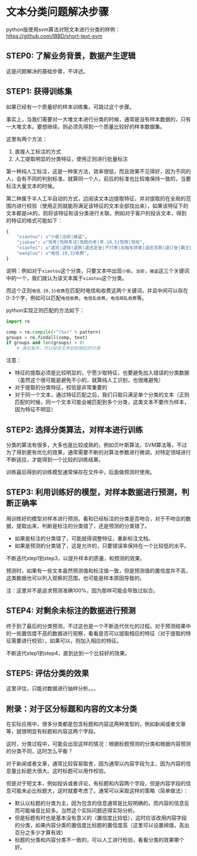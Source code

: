 # 文本分类问题解决步骤

python版使用svm算法对短文本进行分类的样例：https://github.com/IBBD/short-text-svm


## STEP0: 了解业务背景，数据产生逻辑

这是问题解决的基础步骤，不详述。

## STEP1: 获得训练集

如果已经有一个质量好的样本训练集，可跳过这个步骤。

事实上，当我们需要对一大堆文本进行分类的时候，通常是没有样本数据的，只有一大堆文本。要想继续，则必须先得到一个质量比较好的样本数据集。

这里有两个方法： 

1. 直接人工标注的方式 
2. 人工提取明显的分类特征，使用正则进行批量标注

第一种纯人工标注，这是一种笨方法，效率很低，而且效果不见得好，因为不同的人，会有不同的判别标准，就算同一个人，前后的标准也比较难保持一致的，当要标注大量文本的时候。

第二种属于半人工半自动的方式，边阅读文本边提取特征，并对提取的在全局的范围内进行校验（使用正则就能将满足该特征的文本全部找出来），如果该特征下的文本都是ok的，则将该特征和该分类进行关联。例如对于客户的投诉文本，得到的特征的格式可能如下：

```python
{
    "xiaotou": u"小偷|治安|被盗",
    "jiakao": u"驾考|驾照考试|驾照约考|考.{0,5}驾照|驾校",
    "xiaofei": u"退货|退钱|退款|退还定金|不打表|出租车拼客|退还货款|退订金|霸王条款|欺诈消费者|欺詐消費者|欺诈销售|强买强卖",
    "wangluo": u"电信.{0,3}收费",
}
```

说明：例如对于`xiaotou`这个分类，只要文本中出现`小偷`，`治安`，`被盗`这三个关键词中的一个，我们就认为该文本属于`xiaotou`这个分类。

而这个正则`电信.{0,3}收费`在匹配时电信和收费这两个关键词，并且中间可以存在0-3个字，例如可以匹配`电信收费`，`电信乱收费`，`电信胡乱收费`等。

python实现正则匹配的方法如下：

```python
import re

comp = re.compile(r"(%s)" % pattern)
groups = re.findall(comp, text)
if groups and len(groups) > 0:
    # 满足条件，可以给该文本划到相应的分类
```

注意：

- 特征的提取必须是比较明显的，宁愿少取特征，也要避免加入错误的分类数据（虽然这个很可能是避免不小的，就算纯人工识别，也很难避免）
- 对于提取的分类特征，校验是非常重要的
- 对于同一个文本，通过特征匹配之后，我们只取只满足单个分类的文本（正则匹配的时候，同一个文本可能会被匹配到多个分类，这类文本不要作为样本，因为特征不明显）

## STEP2: 选择分类算法，对样本进行训练

分类的算法有很多，大多也是比较成熟的，例如贝叶斯算法，SVM算法等，不过为了得到更有优化的效果，通常需要不断的对算法参数进行微调，对特定领域进行不断适应，才能得到一个比较的训练结果。

训练最后得到的训练模型通常保存在文件中，后面做预测时使用。

## STEP3: 利用训练好的模型，对样本数据进行预测，判断正确率

用训练好的模型对样本进行预测，看和已经标注的分类是否吻合，对于不吻合的数据，提取出来，判断是标注的分类错了，还是预测的分类错了。

- 如果是标注的分类错了，可能就得调整特征，重新标注文档。
- 如果是预测的分类错了，这是允许的，只要错误率保持在一个比较低的水平。

不断迭代step1到step3，以提升样本的质量，和预测的效果。

预测时，如果有一些文本虽然预测值和标注值一致，但是预测值的置信度并不高，这类数据也可以列入观察的范围，也可能是样本原因导致的。

注：这里并不是追求预测准确100%，因为那样可能会导致过拟合。

## STEP4: 对剩余未标注的数据进行预测

终于到了最后的分类预测，不过这也是一个不断迭代优化的过程。对于预测结果中的一些置信度不高的数据进行观察，看看是否可以提取相应的特征（对于提取的特征需要进行校验），如果可以，则加入相应的特征。

不断迭代step1到step4，直到达到一个比较好的效果。

## STEP5: 评估分类的效果

这里评估，只能对数据进行抽样分析。。。

## 附录：对于区分标题和内容的文本分类

在实际应用中，很多分类都是包含标题和内容这两种类型的，例如新闻或者文章等，就很明显有标题和内容这两个字段。

这时，分类过程中，可能会出现这样的情况：根据标题预测的分类和根据内容预测的分类不同，这时怎么平衡？

对于新闻或者文章，通常比较容易取舍，因为通常以内容字段为主，因为内容的信息量比标题大很大。这时标题可以用作校验。

但是对于短文本，例如投诉或者评论，有标题和内容两个字段，但是内容字段的信息可能未必比标题大，这时就要考虑了。通常可以采取这样的策略（简单做法）：

- 默认以标题的分类为主，因为包含的信息通常是比较明确的，而内容的信息反而可能噪音比较多。当然这个实际问题还得实际分析。
- 但是标题有时也是基本没有意义的（置信度比较低），这时应该改用内容字段的分类，如果内容分类的置信度比标题的置信度高（这里可以设置阀值，高出百分之多少才算有效）
- 标题的分类和内容分类不一致的，可以人工进行检验，看看分类的效果哪个好。



